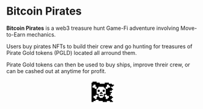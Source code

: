 # Bitcoin Pirates

**Bitcoin Pirates** is a web3 treasure hunt Game-Fi adventure involving Move-to-Earn mechanics.

Users buy pirates NFTs to build their crew and go hunting for treasures of Pirate Gold tokens (PGLD) located all arround them.

Pirate Gold tokens can then be used to buy ships, improve threir crew, or can be cashed out at anytime for profit.

<p align="center">
  <img width="64" height="64" src="./img/jolly_roger.png">
</p>

